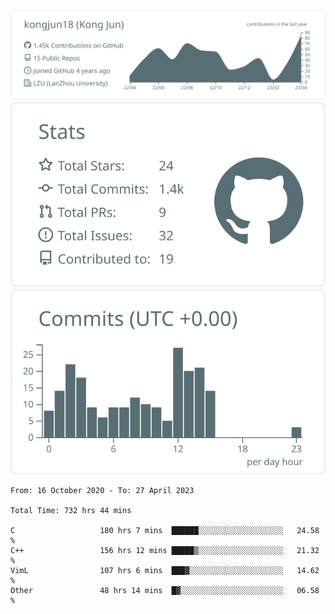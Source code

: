 <div align="center">

![](https://raw.githubusercontent.com/kongjun18/kongjun18/main/profile-summary-card-output/default/0-profile-details.svg)
![](https://raw.githubusercontent.com/kongjun18/kongjun18/main/profile-summary-card-output/default/3-stats.svg)
![](https://raw.githubusercontent.com/kongjun18/kongjun18/main/profile-summary-card-output/default/4-productive-time.svg)

</div>
<!--START_SECTION:waka-->

```text
From: 16 October 2020 - To: 27 April 2023

Total Time: 732 hrs 44 mins

C                   180 hrs 7 mins  ██████░░░░░░░░░░░░░░░░░░░   24.58 %
C++                 156 hrs 12 mins █████▒░░░░░░░░░░░░░░░░░░░   21.32 %
VimL                107 hrs 6 mins  ███▓░░░░░░░░░░░░░░░░░░░░░   14.62 %
Other               48 hrs 14 mins  █▓░░░░░░░░░░░░░░░░░░░░░░░   06.58 %
```

<!--END_SECTION:waka-->
